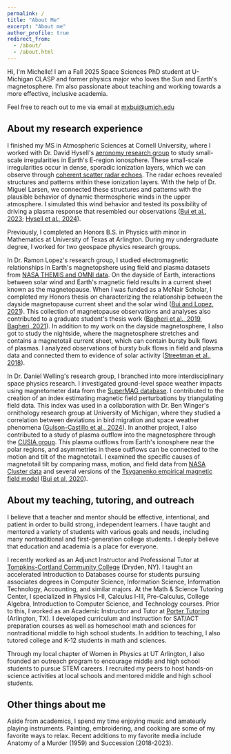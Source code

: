 ```yaml
---
permalink: /
title: "About Me"
excerpt: "About me"
author_profile: true
redirect_from: 
  - /about/
  - /about.html
---
```


Hi, I'm Michelle! I am a Fall 2025 Space Sciences PhD student at U-Michigan CLASP and former physics major who loves the Sun and Earth's magnetosphere. I'm also passionate about teaching and working towards a more effective, inclusive academia.

Feel free to reach out to me via email at mxbui@umich.edu

## About my research experience

I finished my MS in Atmospheric Sciences at Cornell University, where I worked with Dr. David Hysell's [aeronomy research group](http://landau.geo.cornell.edu) to study small-scale irregularities in Earth's E-region ionosphere. These small-scale irregularities occur in dense, sporadic ionization layers, which we can observe through [coherent scatter radar echoes](http://landau.geo.cornell.edu/zeman.html). The radar echoes revealed structures and patterns within these ionization layers. With the help of Dr. Miguel Larsen, we connected these structures and patterns with the plausible behavior of dynamic thermospheric winds in the upper atmosphere. I simulated this wind behavior and tested its possibility of driving a plasma response that resembled our observations ([Bui et al., 2023](https://doi.org/10.1029/2022JA030929); [Hysell et al., 2024](https://doi.org/10.1029/2024JA033088)).

Previously, I completed an Honors B.S. in Physics with minor in Mathematics at University of Texas at Arlington. During my undergraduate degree, I worked for two geospace physics research groups.

In Dr. Ramon Lopez's research group, I studied electromagnetic relationships in Earth's magnetopshere using field and plasma datasets from [NASA THEMIS and OMNI data](https://cdaweb.gsfc.nasa.gov). On the dayside of Earth, interactions between solar wind and Earth's magnetic field results in a current sheet known as the magnetopause. When I was funded as a McNair Scholar, I completed my Honors thesis on characterizing the relationship between the dayside magnetopause current sheet and the solar wind ([Bui and Lopez, 2021](http://hdl.handle.net/10106/29689)). This collection of magnetopause observations and analyses also contributed to a graduate student's thesis work ([Bagheri et al., 2019](https://meetings.aps.org/Meeting/TSF19/Session/H01.9), [Bagheri, 2021](https://mavmatrix.uta.edu/physics_dissertations/117/)). In addition to my work on the dayside magnetosphere, I also got to study the nightside, where the magnetosphere stretches and contains a magnetotail current sheet, which can contain bursty bulk flows of plasmas. I analyzed observations of bursty bulk flows in field and plasma data and connected them to evidence of solar activity ([Streetman et al., 2018](https://events.uta.edu/event/cos_aces_2018_research_symposium)). 

In Dr. Daniel Welling's research group, I branched into more interdisciplinary space physics research. I investigated ground-level space weather impacts using magnetometer data from the [SuperMAG database](https://supermag.jhuapl.edu). I contributed to the creation of an index estimating magnetic field perturbations by triangulating field data. This index was used in a collaboration with Dr. Ben Winger's ornithology research group at University of Michigan, where they studied a correlation between deviations in bird migration and space weather phenomena ([Gulson-Castillo et al., 2024](https://doi.org/10.1073/pnas.2306317120)). In another project, I also contributed to a study of plasma outflow into the magnetosphere through the [CUSIA group](https://cusia.uta.edu). This plasma outflows from Earth's ionosphere near the polar regions, and asymmetries in these outflows can be connected to the motion and tilt of the magnetotail. I examined the specific causes of magnetotail tilt by comparing mass, motion, and field data from [NASA Cluster data](https://cdaweb.gsfc.nasa.gov) and several versions of the [Tsyganenko empirical magnetic field model](https://doi.org/10.1016/0032-0633(89)90066-4) ([Bui et al, 2020](https://agu.confex.com/agu/fm20/meetingapp.cgi/Paper/737735)).

## About my teaching, tutoring, and outreach

I believe that a teacher and mentor should be effective, intentional, and patient in order to build strong, independent learners. I have taught and mentored a variety of students with various goals and needs, including many nontraditional and first-generation college students. I deeply believe that education and academia is a place for everyone.

I recently worked as an Adjunct Instructor and Professional Tutor at [Tompkins-Cortland Community College](https://www.tompkinscortland.edu/library/tutoring-schedule) (Dryden, NY). I taught an accelerated Introduction to Databases course for students pursuing associates degrees in Computer Science, Information Science, Information Technology, Accounting, and similar majors. At the Math & Science Tutoring Center, I specialized in Physics I-II, Calculus I-III, Pre-Calculus, College Algebra, Introduction to Computer Science, and Technology courses. Prior to this, I worked as an Academic Instructor and Tutor at [Porter Tutoring](https://www.portertutoring.com) (Arlington, TX). I developed curriculum and instruction for SAT/ACT preparation courses as well as homeschool math and sciences for nontraditional middle to high school students. In addition to teaching, I also tutored college and K-12 students in math and sciences. 

Through my local chapter of Women in Physics at UT Arlington, I also founded an outreach program to encourage middle and high school students to pursue STEM careers. I recruited my peers to host hands-on science activities at local schools and mentored middle and high school students.

## Other things about me

Aside from academics, I spend my time enjoying music and amateurly playing instruments. Painting, embroidering, and cooking are some of my favorite ways to relax. Recent additions to my favorite media include Anatomy of a Murder (1959) and Succession (2018-2023). 

<script type="text/javascript" id="clstr_globe" src="//clustrmaps.com/globe.js?d=5NB7l-1kcgLGMqCgrOrR-ek2FJHURhFX0lYH5om7Zkc"></script>
